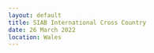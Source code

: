 ```yaml
---
layout: default
title: SIAB International Cross Country
date: 26 March 2022
location: Wales
---
```

